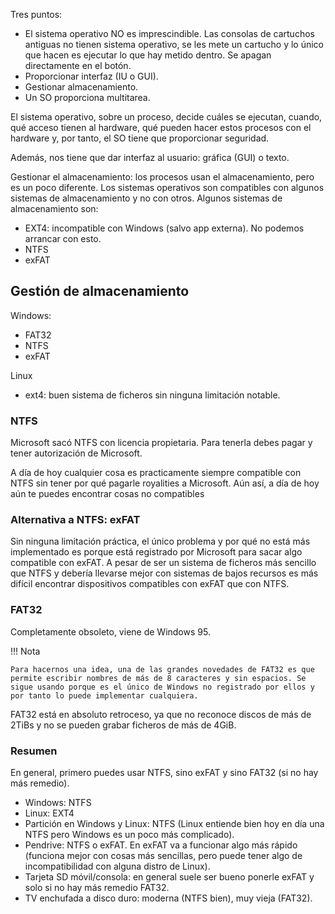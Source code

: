 Tres puntos:
- El sistema operativo NO es imprescindible. Las consolas de cartuchos antiguas no tienen sistema operativo, se les mete un cartucho y lo único que hacen es ejecutar lo que hay metido dentro. Se apagan directamente en el botón.
- Proporcionar interfaz (IU o GUI).
- Gestionar almacenamiento.
- Un SO proporciona multitarea.

El sistema operativo, sobre un proceso, decide cuáles se ejecutan, cuando, qué acceso tienen al hardware, qué pueden hacer estos procesos con el hardware y, por tanto, el SO tiene que proporcionar seguridad.

Además, nos tiene que dar interfaz al usuario: gráfica (GUI) o texto.

Gestionar el almacenamiento: los procesos usan el almacenamiento, pero es un poco diferente. Los sistemas operativos son compatibles con algunos sistemas de almacenamiento y no con otros. Algunos sistemas de almacenamiento son:
- EXT4: incompatible con Windows (salvo app externa). No podemos arrancar con esto.
- NTFS
- exFAT

## Gestión de almacenamiento
Windows:
- FAT32
- NTFS
- exFAT

Linux
- ext4: buen sistema de ficheros sin ninguna limitación notable.

### NTFS
Microsoft sacó NTFS con licencia propietaria. Para tenerla debes pagar y tener autorización de Microsoft.

A día de hoy cualquier cosa es practicamente siempre compatible con NTFS sin tener por qué pagarle royalities a Microsoft. Aún así, a día de hoy aún te puedes encontrar cosas no compatibles

### Alternativa a NTFS: exFAT
Sin ninguna limitación práctica, el único problema y por qué no está más implementado es porque está registrado por Microsoft para sacar algo compatible con exFAT. A pesar de ser un sistema de ficheros más sencillo que NTFS y debería llevarse mejor con sistemas de bajos recursos es más difícil encontrar dispositivos compatibles con exFAT que con NTFS.

### FAT32
Completamente obsoleto, viene de Windows 95.

!!! Nota

    Para hacernos una idea, una de las grandes novedades de FAT32 es que permite escribir nombres de más de 8 caracteres y sin espacios. Se sigue usando porque es el único de Windows no registrado por ellos y por tanto lo puede implementar cualquiera.

FAT32 está en absoluto retroceso, ya que no reconoce discos de más de 2TiBs y no se pueden grabar ficheros de más de 4GiB.


### Resumen
En general, primero puedes usar NTFS, sino exFAT y sino FAT32 (si no hay más remedio).

- Windows: NTFS
- Linux: EXT4
- Partición en Windows y Linux: NTFS (Linux entiende bien hoy en día una NTFS pero Windows es un poco más complicado).
- Pendrive: NTFS o exFAT. En exFAT va a funcionar algo más rápido (funciona mejor con cosas más sencillas, pero puede tener algo de incompatibilidad con alguna distro de Linux).
- Tarjeta SD móvil/consola: en general suele ser bueno ponerle exFAT y solo si no hay más remedio FAT32.
- TV enchufada a disco duro: moderna (NTFS bien), muy vieja (FAT32).

